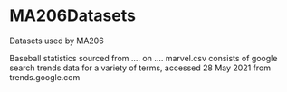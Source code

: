 # MA206Datasets
Datasets used by MA206

Baseball statistics sourced from .... on ....
marvel.csv consists of google search trends data for a variety of terms, accessed 28 May 2021 from trends.google.com
